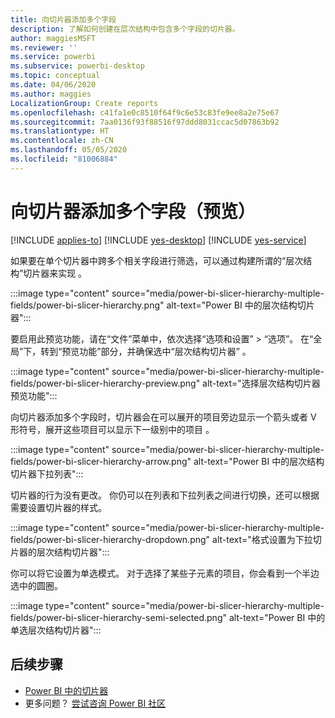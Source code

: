```yaml
---
title: 向切片器添加多个字段
description: 了解如何创建在层次结构中包含多个字段的切片器。
author: maggiesMSFT
ms.reviewer: ''
ms.service: powerbi
ms.subservice: powerbi-desktop
ms.topic: conceptual
ms.date: 04/06/2020
ms.author: maggies
LocalizationGroup: Create reports
ms.openlocfilehash: c41fa1e0c8510f64f9c6e53c83fe9ee8a2e75e67
ms.sourcegitcommit: 7aa0136f93f88516f97ddd8031ccac5d07863b92
ms.translationtype: HT
ms.contentlocale: zh-CN
ms.lasthandoff: 05/05/2020
ms.locfileid: "81006884"
---
```

# <a name="add-multiple-fields-to-a-slicer-preview"></a>向切片器添加多个字段（预览）

[!INCLUDE [applies-to](../includes/applies-to.md)] [!INCLUDE [yes-desktop](../includes/yes-desktop.md)] [!INCLUDE [yes-service](../includes/yes-service.md)]

如果要在单个切片器中跨多个相关字段进行筛选，可以通过构建所谓的“层次结构”切片器来实现  。 

:::image type="content" source="media/power-bi-slicer-hierarchy-multiple-fields/power-bi-slicer-hierarchy.png" alt-text="Power BI 中的层次结构切片器":::

要启用此预览功能，请在“文件”菜单中，依次选择“选项和设置” > “选项”。 在“全局”下，转到“预览功能”部分，并确保选中“层次结构切片器”    。

:::image type="content" source="media/power-bi-slicer-hierarchy-multiple-fields/power-bi-slicer-hierarchy-preview.png" alt-text="选择层次结构切片器预览功能":::

向切片器添加多个字段时，切片器会在可以展开的项目旁边显示一个箭头或者 V 形符号，展开这些项目可以显示下一级别中的项目  。

:::image type="content" source="media/power-bi-slicer-hierarchy-multiple-fields/power-bi-slicer-hierarchy-arrow.png" alt-text="Power BI 中的层次结构切片器下拉列表":::
 
切片器的行为没有更改。 你仍可以在列表和下拉列表之间进行切换，还可以根据需要设置切片器的样式。

:::image type="content" source="media/power-bi-slicer-hierarchy-multiple-fields/power-bi-slicer-hierarchy-dropdown.png" alt-text="格式设置为下拉切片器的层次结构切片器":::
 
你可以将它设置为单选模式。 对于选择了某些子元素的项目，你会看到一个半边选中的圆圈。
 
:::image type="content" source="media/power-bi-slicer-hierarchy-multiple-fields/power-bi-slicer-hierarchy-semi-selected.png" alt-text="Power BI 中的单选层次结构切片器":::

## <a name="next-steps"></a>后续步骤

- [Power BI 中的切片器](../visuals/power-bi-visualization-slicers.md)
- 更多问题？ [尝试咨询 Power BI 社区](https://community.powerbi.com/)